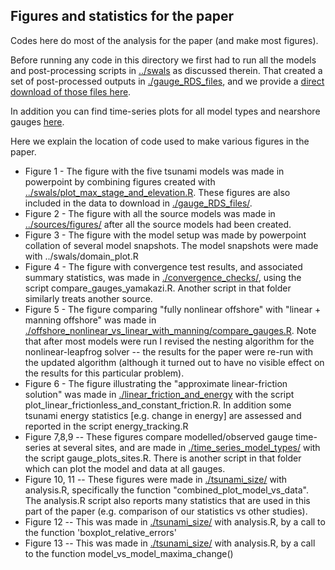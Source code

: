 Figures and statistics for the paper
----------------------------------------------

Codes here do most of the analysis for the paper (and make most figures).

Before running any code in this directory we first had to run all the models and post-processing scripts in [../swals](../swals) as discussed therein. That created a set of post-processed outputs in [./gauge_RDS_files](./gauge_RDS_files), and we provide a [direct download of those files here](https://thredds.nci.org.au/thredds/fileServer/fj6/PTHA/Nearshore_testing_2020/OUTPUTS.zip). 

In addition you can find time-series plots for all model types and nearshore gauges [here](https://thredds.nci.org.au/thredds/fileServer/fj6/PTHA/Nearshore_testing_2020/all_models_sites_vs_data.zip).

Here we explain the location of code used to make various figures in the paper. 
* Figure 1 - The figure with the five tsunami models was made in powerpoint by combining figures created with [../swals/plot_max_stage_and_elevation.R](../swals/plot_max_stage_and_elevation.R). These figures are also included in the data to download in [./gauge_RDS_files/](./gauge_RDS_files).
* Figure 2 - The figure with all the source models was made in [../sources/figures/](../sources/figures) after all the source models had been created.
* Figure 3 - The figure with the model setup was made by powerpoint collation of several model snapshots. The model snapshots were made with ../swals/domain_plot.R
* Figure 4 - The figure with convergence test results, and associated summary statistics, was made in [./convergence_checks/](./convergence_checks), using the script compare_gauges_yamakazi.R. Another script in that folder similarly treats another source. 
* Figure 5 - The figure comparing "fully nonlinear offshore" with "linear + manning offshore" was made in [./offshore_nonlinear_vs_linear_with_manning/compare_gauges.R](./offshore_nonlinear_vs_linear_with_manning/compare_gauges.R). Note that after most models were run I revised the nesting algorithm for the nonlinear-leapfrog solver -- the results for the paper were re-run with the updated algorithm (although it turned out to have no visible effect on the results for this particular problem).
* Figure 6 - The figure illustrating the "approximate linear-friction solution" was made in [./linear_friction_and_energy](./linear_friction_and_energy) with the script plot_linear_frictionless_and_constant_friction.R. In addition some tsunami energy statistics [e.g. change in energy] are assessed and reported in the script energy_tracking.R
* Figure 7,8,9 -- These figures compare modelled/observed gauge time-series at several sites, and are made in [./time_series_model_types/](./time_series_model_types) with the script gauge_plots_sites.R. There is another script in that folder which can plot the model and data at all gauges.
* Figure 10, 11 -- These figures were made in [./tsunami_size/](./tsunami_size) with analysis.R, specifically the function "combined_plot_model_vs_data". The analysis.R script also reports many statistics that are used in this part of the paper (e.g. comparison of our statistics vs other studies).
* Figure 12 -- This was made in [./tsunami_size/](./tsunami_size) with analysis.R, by a call to the function 'boxplot_relative_errors'
* Figure 13 -- This was made in [./tsunami_size/](./tsunami_size) with analysis.R, by a call to the function model_vs_model_maxima_change()

